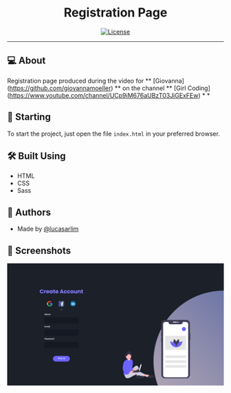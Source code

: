 <h1 align="center">Registration Page</h1>

<div align="center">

[![License](https://img.shields.io/badge/license-MIT-blue.svg)](/LICENSE)

</div>

---

## 💻 About

Registration page produced during the video for ** [Giovanna] (https://github.com/giovannamoeller) ** on the channel ** [Girl Coding] (https://www.youtube.com/channel/UCp9iM676aUBzT03JiGExFEw) * *

## 🚀 Starting

To start the project, just open the file ```index.html``` in your preferred browser.

## 🛠️ Built Using <a name = "built_using"></a>

- HTML
- CSS
- Sass

## 🥳 Authors 

- Made by [@lucasarlim](https://github.com/lucasarlim)

## 📸 Screenshots

<img src="assets/layout.png" alt="Resgistration Page Responsive">

